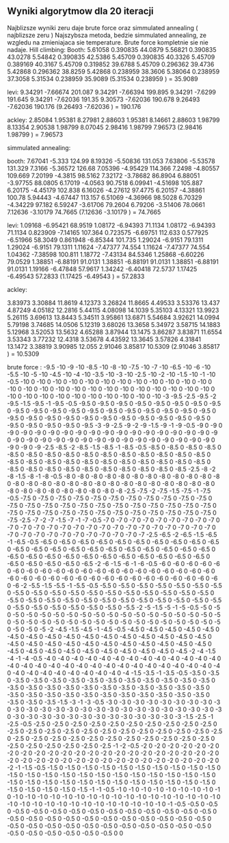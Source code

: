## Wyniki algorytmow dla 20 iteracji

Najblizsze wyniki zeru daje brute force oraz simmulated annealing ( najblizsze zeru )
Najszybsza metoda, bedzie simmulated annealing, ze wzgledu na zmieniajaca sie temperature. Brute force kompletnie sie nie nadaje.
Hill climbing:
Booth:
5.61058 0.390835  44.0879
5.56821 0.390835  43.0278
5.54842 0.390835  42.5386
5.45709 0.390835  40.3326
5.45709 0.389169  40.3167
5.45709 0.319852  39.6788
5.45709 0.296362  39.4736
5.42868 0.296362  38.8259
5.42868 0.238959  38.3606
5.38064 0.238959  37.3058
5.31534 0.238959  35.9089
(5.31534 0.238959 ) = 35.9089

levi:
9.34291 -7.66674  201.087
9.34291 -7.66394  199.895
9.34291 -7.6299  191.645
9.34291 -7.62036  191.35
9.30573 -7.62036  190.678
9.26493 -7.62036  190.176
(9.26493 -7.62036 ) = 190.176

ackley:
2.85084 1.95381  8.27981
2.88603 1.95381  8.14661
2.88603 1.98799  8.13354
2.90538 1.98799  8.07045
2.98416 1.98799  7.96573
(2.98416 1.98799 ) = 7.96573

simmulated annealing: 

booth:
7.67041 -5.333  124.99
8.19326 -5.50836  131.053
7.63806 -5.53578  131.329
7.3166 -5.36572  126.68
7.05396 -4.95429  114.366
7.2498 -4.80557  109.669
7.20199 -4.3815  98.5162
7.32172 -3.78682  86.8904
6.88051 -3.97755  88.0805
6.17019 -4.0563  90.7518
6.09941 -4.51698  105.887
6.20175 -4.45179  102.838
6.16026 -4.27612  97.4775
6.20157 -4.38861  100.78
5.94443 -4.67447  113.157
6.51069 -4.36966  98.5028
6.70329 -4.34229  97.182
6.59247 -3.61706  79.2604
6.79206 -3.51406  78.0661
7.12636 -3.10179  74.7665
(7.12636 -3.10179 ) = 74.7665

levi: 
1.09168 -6.95421  68.9519
1.08172 -6.94393  71.1134
1.08172 -6.94393  71.1134
0.823909 -7.14165  107.364
0.723575 -6.69751  112.633
0.577925 -6.51966  58.3049
0.861948 -6.85344  101.735
1.29024 -6.9151  79.1311
1.29024 -6.9151  79.1311
1.11624 -7.47377  74.554
1.11624 -7.47377  74.554
1.04362 -7.38598  100.811
1.18772 -7.43134  84.5346
1.25868 -6.60226  79.0529
1.38851 -6.88191  91.0131
1.38851 -6.88191  91.0131
1.38851 -6.88191  91.0131
1.19166 -6.47848  57.9617
1.34242 -6.40418  72.5737
1.17425 -6.49543  57.2833
(1.17425 -6.49543 ) = 57.2833

ackley:

3.83973 3.30884  11.8619
4.12373 3.26824  11.8665
4.49533 3.53376  13.437
4.87249 4.05182  12.2816
5.44115 4.08098  14.1039
5.35103 4.13321  13.9923
5.26115 3.69613  13.8443
5.34511 3.95861  13.6871
5.54684 3.92621  14.0994
5.79198 3.74685  14.0506
5.12319 3.68026  13.3658
5.34972 3.58715  14.1883
5.12968 3.52053  13.5632
4.65288 3.87944  13.1475
3.86287 3.83871  11.6554
3.53343 3.77232  12.4318
3.53678 4.43592  13.3645
3.57826 4.31841  13.1472
3.38819 3.90985  12.055
2.91046 3.85817  10.5309
(2.91046 3.85817 ) = 10.5309

brute force :
-9.5 -10
-9 -10
-8.5 -10
-8 -10
-7.5 -10
-7 -10
-6.5 -10
-6 -10
-5.5 -10
-5 -10
-4.5 -10
-4 -10
-3.5 -10
-3 -10
-2.5 -10
-2 -10
-1.5 -10
-1 -10
-0.5 -10
0 -10
0 -10
0 -10
0 -10
0 -10
0 -10
0 -10
0 -10
0 -10
0 -10
0 -10
0 -10
0 -10
0 -10
0 -10
0 -10
0 -10
0 -10
0 -10
0 -10
0 -10
0 -10
0 -10
0 -10
0 -10
0 -10
0 -10
0 -10
0 -10
0 -10
0 -10
0 -10
0 -10
0 -10
-3 -9.5
-2.5 -9.5
-2 -9.5
-1.5 -9.5
-1 -9.5
-0.5 -9.5
0 -9.5
0 -9.5
0 -9.5
0 -9.5
0 -9.5
0 -9.5
0 -9.5
0 -9.5
0 -9.5
0 -9.5
0 -9.5
0 -9.5
0 -9.5
0 -9.5
0 -9.5
0 -9.5
0 -9.5
0 -9.5
0 -9.5
0 -9.5
0 -9.5
0 -9.5
0 -9.5
0 -9.5
0 -9.5
0 -9.5
0 -9.5
0 -9.5
0 -9.5
0 -9.5
0 -9.5
0 -9.5
0 -9.5
0 -9.5
-3 -9
-2.5 -9
-2 -9
-1.5 -9
-1 -9
-0.5 -9
0 -9
0 -9
0 -9
0 -9
0 -9
0 -9
0 -9
0 -9
0 -9
0 -9
0 -9
0 -9
0 -9
0 -9
0 -9
0 -9
0 -9
0 -9
0 -9
0 -9
0 -9
0 -9
0 -9
0 -9
0 -9
0 -9
0 -9
0 -9
0 -9
0 -9
0 -9
0 -9
0 -9
0 -9
0 -9
-2.5 -8.5
-2 -8.5
-1.5 -8.5
-1 -8.5
-0.5 -8.5
0 -8.5
0 -8.5
0 -8.5
0 -8.5
0 -8.5
0 -8.5
0 -8.5
0 -8.5
0 -8.5
0 -8.5
0 -8.5
0 -8.5
0 -8.5
0 -8.5
0 -8.5
0 -8.5
0 -8.5
0 -8.5
0 -8.5
0 -8.5
0 -8.5
0 -8.5
0 -8.5
0 -8.5
0 -8.5
0 -8.5
0 -8.5
0 -8.5
0 -8.5
0 -8.5
0 -8.5
0 -8.5
0 -8.5
0 -8.5
0 -8.5
-2.5 -8
-2 -8
-1.5 -8
-1 -8
-0.5 -8
0 -8
0 -8
0 -8
0 -8
0 -8
0 -8
0 -8
0 -8
0 -8
0 -8
0 -8
0 -8
0 -8
0 -8
0 -8
0 -8
0 -8
0 -8
0 -8
0 -8
0 -8
0 -8
0 -8
0 -8
0 -8
0 -8
0 -8
0 -8
0 -8
0 -8
0 -8
0 -8
0 -8
0 -8
0 -8
-2.5 -7.5
-2 -7.5
-1.5 -7.5
-1 -7.5
-0.5 -7.5
0 -7.5
0 -7.5
0 -7.5
0 -7.5
0 -7.5
0 -7.5
0 -7.5
0 -7.5
0 -7.5
0 -7.5
0 -7.5
0 -7.5
0 -7.5
0 -7.5
0 -7.5
0 -7.5
0 -7.5
0 -7.5
0 -7.5
0 -7.5
0 -7.5
0 -7.5
0 -7.5
0 -7.5
0 -7.5
0 -7.5
0 -7.5
0 -7.5
0 -7.5
0 -7.5
0 -7.5
0 -7.5
0 -7.5
0 -7.5
0 -7.5
-2.5 -7
-2 -7
-1.5 -7
-1 -7
-0.5 -7
0 -7
0 -7
0 -7
0 -7
0 -7
0 -7
0 -7
0 -7
0 -7
0 -7
0 -7
0 -7
0 -7
0 -7
0 -7
0 -7
0 -7
0 -7
0 -7
0 -7
0 -7
0 -7
0 -7
0 -7
0 -7
0 -7
0 -7
0 -7
0 -7
0 -7
0 -7
0 -7
0 -7
0 -7
0 -7
-2.5 -6.5
-2 -6.5
-1.5 -6.5
-1 -6.5
-0.5 -6.5
0 -6.5
0 -6.5
0 -6.5
0 -6.5
0 -6.5
0 -6.5
0 -6.5
0 -6.5
0 -6.5
0 -6.5
0 -6.5
0 -6.5
0 -6.5
0 -6.5
0 -6.5
0 -6.5
0 -6.5
0 -6.5
0 -6.5
0 -6.5
0 -6.5
0 -6.5
0 -6.5
0 -6.5
0 -6.5
0 -6.5
0 -6.5
0 -6.5
0 -6.5
0 -6.5
0 -6.5
0 -6.5
0 -6.5
0 -6.5
0 -6.5
0 -6.5
-2 -6
-1.5 -6
-1 -6
-0.5 -6
0 -6
0 -6
0 -6
0 -6
0 -6
0 -6
0 -6
0 -6
0 -6
0 -6
0 -6
0 -6
0 -6
0 -6
0 -6
0 -6
0 -6
0 -6
0 -6
0 -6
0 -6
0 -6
0 -6
0 -6
0 -6
0 -6
0 -6
0 -6
0 -6
0 -6
0 -6
0 -6
0 -6
0 -6
0 -6
0 -6
-2 -5.5
-1.5 -5.5
-1 -5.5
-0.5 -5.5
0 -5.5
0 -5.5
0 -5.5
0 -5.5
0 -5.5
0 -5.5
0 -5.5
0 -5.5
0 -5.5
0 -5.5
0 -5.5
0 -5.5
0 -5.5
0 -5.5
0 -5.5
0 -5.5
0 -5.5
0 -5.5
0 -5.5
0 -5.5
0 -5.5
0 -5.5
0 -5.5
0 -5.5
0 -5.5
0 -5.5
0 -5.5
0 -5.5
0 -5.5
0 -5.5
0 -5.5
0 -5.5
0 -5.5
0 -5.5
0 -5.5
0 -5.5
-2 -5
-1.5 -5
-1 -5
-0.5 -5
0 -5
0 -5
0 -5
0 -5
0 -5
0 -5
0 -5
0 -5
0 -5
0 -5
0 -5
0 -5
0 -5
0 -5
0 -5
0 -5
0 -5
0 -5
0 -5
0 -5
0 -5
0 -5
0 -5
0 -5
0 -5
0 -5
0 -5
0 -5
0 -5
0 -5
0 -5
0 -5
0 -5
0 -5
0 -5
0 -5
-2 -4.5
-1.5 -4.5
-1 -4.5
-0.5 -4.5
0 -4.5
0 -4.5
0 -4.5
0 -4.5
0 -4.5
0 -4.5
0 -4.5
0 -4.5
0 -4.5
0 -4.5
0 -4.5
0 -4.5
0 -4.5
0 -4.5
0 -4.5
0 -4.5
0 -4.5
0 -4.5
0 -4.5
0 -4.5
0 -4.5
0 -4.5
0 -4.5
0 -4.5
0 -4.5
0 -4.5
0 -4.5
0 -4.5
0 -4.5
0 -4.5
0 -4.5
0 -4.5
0 -4.5
0 -4.5
0 -4.5
0 -4.5
-2 -4
-1.5 -4
-1 -4
-0.5 -4
0 -4
0 -4
0 -4
0 -4
0 -4
0 -4
0 -4
0 -4
0 -4
0 -4
0 -4
0 -4
0 -4
0 -4
0 -4
0 -4
0 -4
0 -4
0 -4
0 -4
0 -4
0 -4
0 -4
0 -4
0 -4
0 -4
0 -4
0 -4
0 -4
0 -4
0 -4
0 -4
0 -4
0 -4
0 -4
0 -4
0 -4
-1.5 -3.5
-1 -3.5
-0.5 -3.5
0 -3.5
0 -3.5
0 -3.5
0 -3.5
0 -3.5
0 -3.5
0 -3.5
0 -3.5
0 -3.5
0 -3.5
0 -3.5
0 -3.5
0 -3.5
0 -3.5
0 -3.5
0 -3.5
0 -3.5
0 -3.5
0 -3.5
0 -3.5
0 -3.5
0 -3.5
0 -3.5
0 -3.5
0 -3.5
0 -3.5
0 -3.5
0 -3.5
0 -3.5
0 -3.5
0 -3.5
0 -3.5
0 -3.5
0 -3.5
0 -3.5
0 -3.5
0 -3.5
-1.5 -3
-1 -3
-0.5 -3
0 -3
0 -3
0 -3
0 -3
0 -3
0 -3
0 -3
0 -3
0 -3
0 -3
0 -3
0 -3
0 -3
0 -3
0 -3
0 -3
0 -3
0 -3
0 -3
0 -3
0 -3
0 -3
0 -3
0 -3
0 -3
0 -3
0 -3
0 -3
0 -3
0 -3
0 -3
0 -3
0 -3
0 -3
0 -3
0 -3
0 -3
-1.5 -2.5
-1 -2.5
-0.5 -2.5
0 -2.5
0 -2.5
0 -2.5
0 -2.5
0 -2.5
0 -2.5
0 -2.5
0 -2.5
0 -2.5
0 -2.5
0 -2.5
0 -2.5
0 -2.5
0 -2.5
0 -2.5
0 -2.5
0 -2.5
0 -2.5
0 -2.5
0 -2.5
0 -2.5
0 -2.5
0 -2.5
0 -2.5
0 -2.5
0 -2.5
0 -2.5
0 -2.5
0 -2.5
0 -2.5
0 -2.5
0 -2.5
0 -2.5
0 -2.5
0 -2.5
0 -2.5
0 -2.5
0 -2.5
-1 -2
-0.5 -2
0 -2
0 -2
0 -2
0 -2
0 -2
0 -2
0 -2
0 -2
0 -2
0 -2
0 -2
0 -2
0 -2
0 -2
0 -2
0 -2
0 -2
0 -2
0 -2
0 -2
0 -2
0 -2
0 -2
0 -2
0 -2
0 -2
0 -2
0 -2
0 -2
0 -2
0 -2
0 -2
0 -2
0 -2
0 -2
0 -2
0 -2
0 -2
-1 -1.5
-0.5 -1.5
0 -1.5
0 -1.5
0 -1.5
0 -1.5
0 -1.5
0 -1.5
0 -1.5
0 -1.5
0 -1.5
0 -1.5
0 -1.5
0 -1.5
0 -1.5
0 -1.5
0 -1.5
0 -1.5
0 -1.5
0 -1.5
0 -1.5
0 -1.5
0 -1.5
0 -1.5
0 -1.5
0 -1.5
0 -1.5
0 -1.5
0 -1.5
0 -1.5
0 -1.5
0 -1.5
0 -1.5
0 -1.5
0 -1.5
0 -1.5
0 -1.5
0 -1.5
0 -1.5
0 -1.5
-1 -1
-0.5 -1
0 -1
0 -1
0 -1
0 -1
0 -1
0 -1
0 -1
0 -1
0 -1
0 -1
0 -1
0 -1
0 -1
0 -1
0 -1
0 -1
0 -1
0 -1
0 -1
0 -1
0 -1
0 -1
0 -1
0 -1
0 -1
0 -1
0 -1
0 -1
0 -1
0 -1
0 -1
0 -1
0 -1
0 -1
0 -1
0 -1
0 -1
0 -1
0 -1
-0.5 -0.5
0 -0.5
0 -0.5
0 -0.5
0 -0.5
0 -0.5
0 -0.5
0 -0.5
0 -0.5
0 -0.5
0 -0.5
0 -0.5
0 -0.5
0 -0.5
0 -0.5
0 -0.5
0 -0.5
0 -0.5
0 -0.5
0 -0.5
0 -0.5
0 -0.5
0 -0.5
0 -0.5
0 -0.5
0 -0.5
0 -0.5
0 -0.5
0 -0.5
0 -0.5
0 -0.5
0 -0.5
0 -0.5
0 -0.5
0 -0.5
0 -0.5
0 -0.5
0 -0.5
0 -0.5
0 -0.5
0 -0.5
0 0




